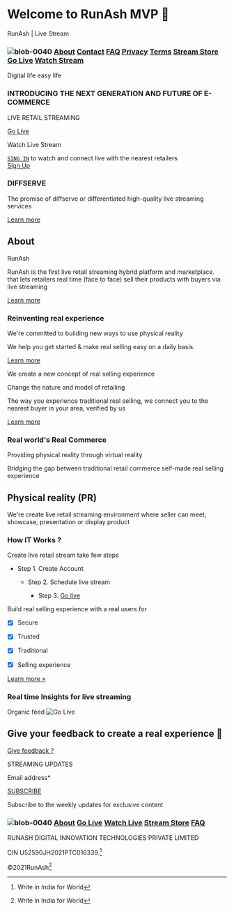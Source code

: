 # Welcome to RunAsh MVP :tada:
RunAsh | Live Stream

### ![blob-0040](https://user-images.githubusercontent.com/61916324/132724592-e5bef25e-36d9-4da8-bbc6-84a24183c8e2.png) [About](https://runash.in/about) [Contact](https://runash.in/Contact) [FAQ](https://runash.in/privacy) [Privacy](https://runash.in/support) [Terms](https://runash.in/streaming) [Stream Store](https://) [Go Live](https://) [Watch Stream](https://)
   
     





   
    
 










   
  
   

   








Digital life easy life





### INTRODUCING THE NEXT GENERATION AND FUTURE OF E-COMMERCE

LIVE RETAIL STREAMING

[Go Live](https://)

Watch Live Stream

 [`SING IN`](https://) to watch and connect live with the nearest retailers<br> 
 [Sign Up](https://)
 

















### DIFFSERVE

The promise of diffserve or differentiated high-quality live streaming services

[Learn more](https://)

## About

RunAsh

RunAsh is the first live retail streaming hybrid platform and marketplace.<br>that lets retailers real time (face to face) sell their products with buyers via live streaming

[Learn more](https://)

### Reinventing real experience

We're committed to building new ways to use physical reality

We help you get started &amp; make real selling easy on a daily basis.

[Learn more](https://)

We create a new concept of real selling experience

Change the nature and model of retailing

The way you experience traditional real selling, we connect you to the nearest buyer in your area, verified by us

[Learn more](https://)

### Real world's Real Commerce

Providing physical reality through virtual reality

Bridging the gap between traditional retail commerce self-made real selling experience 

## Physical reality (PR)

We're create live retail streaming environment where seller can meet, showcase, presentation or display product

### How IT Works ?

Create live retail stream take few steps

 - Step 1. Create Account

   - Step 2. Schedule live stream

     - Step 3. [Go live](https://runash.in/live)











Build real selling experience with a real users for 

- [X] Secure 

- [x] Trusted

- [x] Traditional 

- [x] Selling experience

[Learn more »](https://)

### Real time Insights for live streaming

Organic feed
![Go Live]()


























Give your feedback to create a real experience :tada:
---
[Give feedback ?](https://)

STREAMING UPDATES

Email address*

[SUBSCRIBE](https://)

Subscribe to the weekly updates for exclusive content
### ![blob-0040](https://user-images.githubusercontent.com/61916324/132724592-e5bef25e-36d9-4da8-bbc6-84a24183c8e2.png) [About](https://runash.in/about) [Go Live](https://runash.in/Contact) [Watch Live](https://runash.in/privacy) [Stream Store](https://runash.in/support) [FAQ](https://runash.in/streaming)

RUNASH DIGITAL INNOVATION TECHNOLOGIES PRIVATE LIMITED

CIN U52590JH2021PTC016339.[^1]

©2021RunAsh[^1]

[^1]: Write in India for World 

















     

   



















